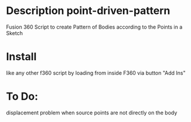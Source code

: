 # Description point-driven-pattern 
Fusion 360 Script to create Pattern of Bodies according to the Points in a Sketch

# Install
like any other f360 script by loading from inside F360 via button "Add Ins"

# To Do:
displacement problem when source points are not directly on the body
